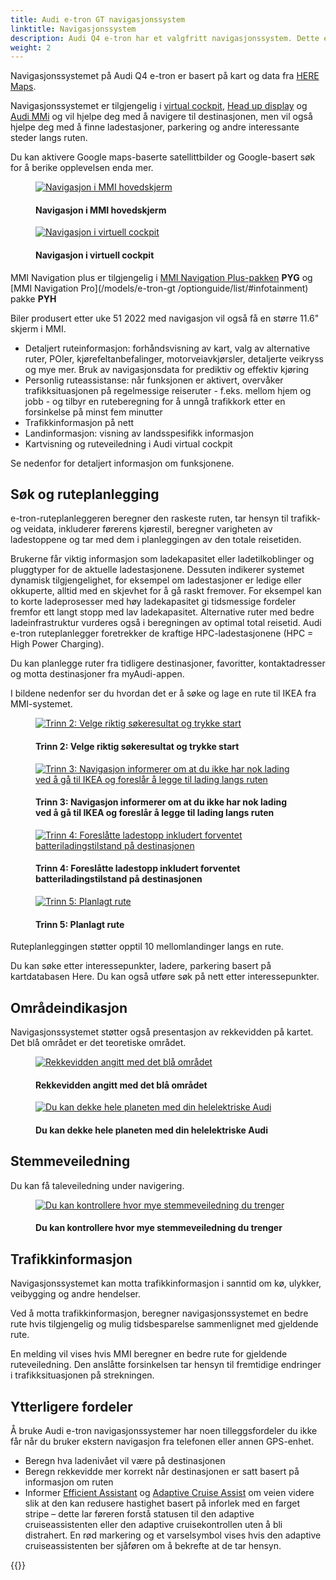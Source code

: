 ```yaml
---
title: Audi e-tron GT navigasjonssystem
linktitle: Navigasjonssystem
description: Audi Q4 e-tron har et valgfritt navigasjonssystem. Dette er MMI Navigation plus-systemet som hjelper deg med å navigere til destinasjonen.
weight: 2
---
```

<!-- markdownlint-disable MD033 -->
Navigasjonssystemet på Audi Q4 e-tron er basert på kart og data fra [HERE Maps](https://www.here.com/strategic-alliances/audi/IVIdemo).

Navigasjonssystemet er tilgjengelig i [virtual cockpit](../virtualcockpit/), [Head up display](../headupdisplay/) og [Audi MMi](../mmi/) og vil hjelpe deg med å navigere til destinasjonen, men vil også hjelpe deg med å finne ladestasjoner, parkering og andre interessante steder langs ruten.

Du kan aktivere Google maps-baserte satellittbilder og Google-basert søk for å berike opplevelsen enda mer.

<figure>
    <a href="https://media.electrichasgoneaudi.net/multimedia/models/e-tron-gt/technology/uiandoperations/navigation/navigationmmiscreen.jpg">
        <img src="https://media.electrichasgoneaudi.net/multimedia/models/e-tron-gt/technology/uiandoperations/navigation/navigationmmiscreens.jpg"
        class="img-fluid" alt="Navigasjon i MMI hovedskjerm" title="Navigasjon i MMI hovedskjerm">
    </a>
    <figcaption><h4>Navigasjon i MMI hovedskjerm</h4></figcaption>
</figure>

<figure>
    <a href="https://media.electrichasgoneaudi.net/multimedia/models/e-tron-gt/technology/uiandoperations/navigation/mminavigationvirtualcockpit.jpg">
        <img src="https://media.electrichasgoneaudi.net/multimedia/models/e-tron-gt/technology/uiandoperations/navigation/mminavigationvirtualcockpits.jpg"
        class="img-fluid" alt="Navigasjon i virtuell cockpit" title="Navigasjon i virtuell cockpit">
    </a>
    <figcaption><h4>Navigasjon i virtuell cockpit</h4></figcaption>
</figure>

MMI Navigation plus er tilgjengelig i [MMI Navigation Plus-pakken](/models/e-tron-gt/optionguide/list/#infotainment) **PYG** og [MMI Navigation Pro](/models/e-tron-gt /optionguide/list/#infotainment) pakke **PYH**

Biler produsert etter uke 51 2022 med navigasjon vil også få en større 11.6" skjerm i MMI. 


- Detaljert ruteinformasjon: forhåndsvisning av kart, valg av alternative ruter, POIer, kjørefeltanbefalinger, motorveiavkjørsler, detaljerte veikryss og mye mer. Bruk av navigasjonsdata for prediktiv og effektiv kjøring
- Personlig ruteassistanse: når funksjonen er aktivert, overvåker trafikksituasjonen på regelmessige reiseruter - f.eks. mellom hjem og jobb - og tilbyr en ruteberegning for å unngå trafikkork etter en forsinkelse på minst fem minutter
- Trafikkinformasjon på nett
- Landinformasjon: visning av landsspesifikk informasjon
- Kartvisning og ruteveiledning i Audi virtual cockpit

Se nedenfor for detaljert informasjon om funksjonene.

## Søk og ruteplanlegging

e-tron-ruteplanleggeren beregner den raskeste ruten, tar hensyn til trafikk- og veidata, inkluderer førerens kjørestil, beregner varigheten av ladestoppene og tar med dem i planleggingen av den totale reisetiden.

Brukerne får viktig informasjon som ladekapasitet eller ladetilkoblinger og pluggtyper for de aktuelle ladestasjonene. Dessuten indikerer systemet dynamisk tilgjengelighet, for eksempel om ladestasjoner er ledige eller okkuperte, alltid med en skjevhet for å gå raskt fremover. For eksempel kan to korte ladeprosesser med høy ladekapasitet gi tidsmessige fordeler fremfor ett langt stopp med lav ladekapasitet. Alternative ruter med bedre ladeinfrastruktur vurderes også i beregningen av optimal total reisetid. Audi e-tron ruteplanlegger foretrekker de kraftige HPC-ladestasjonene (HPC = High Power Charging).

Du kan planlegge ruter fra tidligere destinasjoner, favoritter, kontaktadresser og motta destinasjoner fra myAudi-appen.

I bildene nedenfor ser du hvordan det er å søke og lage en rute til IKEA fra MMI-systemet.


<figure>
    <a href="https://media.electrichasgoneaudi.net/multimedia/models/q4-e-tron/technology/uiandoperations/navigation/search2.jpg">
        <img src="https://media.electrichasgoneaudi.net/multimedia/models/q4-e-tron/technology/uiandoperations/navigation/search2s.jpg"
        class="img-fluid" alt="Trinn 2: Velge riktig søkeresultat og trykke start" title="Trinn 2: Velge riktig søkeresultat og trykke start">
    </a>
    <figcaption><h4>Trinn 2: Velge riktig søkeresultat og trykke start</h4></figcaption>
</figure>

<figure>
    <a href="https://media.electrichasgoneaudi.net/multimedia/models/q4-e-tron/technology/uiandoperations/navigation/search3.jpg">
        <img src="https://media.electrichasgoneaudi.net/multimedia/models/q4-e-tron/technology/uiandoperations/navigation/search3s.jpg"
        class="img-fluid" alt="Trinn 3: Navigasjon informerer om at du ikke har nok lading ved å gå til IKEA og foreslår å legge til lading langs ruten" title="Trinn 3: Navigasjon informerer om at du ikke har nok lading ved å gå til IKEA og foreslår å legge til lading langs ruten">
    </a>
    <figcaption><h4>Trinn 3: Navigasjon informerer om at du ikke har nok lading ved å gå til IKEA og foreslår å legge til lading langs ruten</h4></figcaption>
</figure>

<figure>
    <a href="https://media.electrichasgoneaudi.net/multimedia/models/q4-e-tron/technology/uiandoperations/navigation/search4.jpg">
        <img src="https://media.electrichasgoneaudi.net/multimedia/models/q4-e-tron/technology/uiandoperations/navigation/search4s.jpg"
        class="img-fluid" alt="Trinn 4: Foreslåtte ladestopp inkludert forventet batteriladingstilstand på destinasjonen" title="Trinn 4: Foreslåtte ladestopp inkludert forventet batteriladingstilstand på destinasjonen">
    </a>
    <figcaption><h4>Trinn 4: Foreslåtte ladestopp inkludert forventet batteriladingstilstand på destinasjonen</h4></figcaption>
</figure>

<figure>
    <a href="https://media.electrichasgoneaudi.net/multimedia/models/q4-e-tron/technology/uiandoperations/navigation/search5.jpg">
        <img src="https://media.electrichasgoneaudi.net/multimedia/models/q4-e-tron/technology/uiandoperations/navigation/search5s.jpg"
        class="img-fluid" alt="Trinn 5: Planlagt rute" title="Trinn 5: Planlagt rute">
    </a>
    <figcaption><h4>Trinn 5: Planlagt rute</h4></figcaption>
</figure>

Ruteplanleggingen støtter opptil 10 mellomlandinger langs en rute.

Du kan søke etter interessepunkter, ladere, parkering basert på kartdatabasen Here. Du kan også utføre søk på nett etter interessepunkter.

## Områdeindikasjon

Navigasjonssystemet støtter også presentasjon av rekkevidden på kartet. Det blå området er det teoretiske området.

<figure>
    <a href="https://media.electrichasgoneaudi.net/multimedia/models/q4-e-tron/technology/uiandoperations/navigation/range.jpg">
        <img src="https://media.electrichasgoneaudi.net/multimedia/models/q4-e-tron/technology/uiandoperations/navigation/ranges.jpg"
        class="img-fluid" alt="Rekkevidden angitt med det blå området" title="Rekkevidden angitt med det blå området">
    </a>
    <figcaption><h4>Rekkevidden angitt med det blå området</h4></figcaption>
</figure>

<figure>
    <a href="https://media.electrichasgoneaudi.net/multimedia/models/q4-e-tron/technology/uiandoperations/navigation/planet.jpg">
        <img src="https://media.electrichasgoneaudi.net/multimedia/models/q4-e-tron/technology/uiandoperations/navigation/planets.jpg"
        class="img-fluid" alt="Du kan dekke hele planeten med din helelektriske Audi" title="Du kan dekke hele planeten med din helelektriske Audi">
    </a>
    <figcaption><h4>Du kan dekke hele planeten med din helelektriske Audi</h4></figcaption>
</figure>

## Stemmeveiledning

Du kan få taleveiledning under navigering.

<figure>
    <a href="https://media.electrichasgoneaudi.net/multimedia/models/q4-e-tron/technology/uiandoperations/navigation/voiceguidance.jpg">
        <img src="https://media.electrichasgoneaudi.net/multimedia/models/q4-e-tron/technology/uiandoperations/navigation/voiceguidances.jpg"
        class="img-fluid" alt="Du kan kontrollere hvor mye stemmeveiledning du trenger" title="Du kan kontrollere hvor mye stemmeveiledning du trenger">
    </a>
    <figcaption><h4>Du kan kontrollere hvor mye stemmeveiledning du trenger</h4></figcaption>
</figure>


## Trafikkinformasjon

Navigasjonssystemet kan motta trafikkinformasjon i sanntid om kø, ulykker, veibygging og andre hendelser.

Ved å motta trafikkinformasjon, beregner navigasjonssystemet en bedre rute hvis tilgjengelig og mulig tidsbesparelse sammenlignet med gjeldende rute.

En melding vil vises hvis MMI beregner en bedre rute for gjeldende ruteveiledning. Den anslåtte forsinkelsen tar hensyn til fremtidige endringer i trafikksituasjonen på strekningen.

## Ytterligere fordeler

Å bruke Audi e-tron navigasjonssystemer har noen tilleggsfordeler du ikke får når du bruker ekstern navigasjon fra telefonen eller annen GPS-enhet.

- Beregn hva ladenivået vil være på destinasjonen
- Beregn rekkevidde mer korrekt når destinasjonen er satt basert på informasjon om ruten
- Informer [Efficient Assistant](/models/e-tron/technology/drivingassistance/predictiveefficiencyassist/) og [Adaptive Cruise Assist](/models/e-tron/technology/drivingassistance/adaptivecruiseassist/) om veien videre slik at den kan redusere hastighet basert på inforlek med en farget stripe – dette lar føreren forstå statusen til den adaptive cruiseassistenten eller den adaptive cruisekontrollen uten å bli distrahert. En rød markering og et varselsymbol vises hvis den adaptive cruiseassistenten ber sjåføren om å bekrefte at de tar hensyn.

{{<children description="true" />}}
